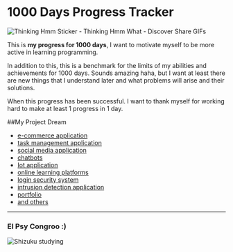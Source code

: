 # 1000 Days Progress Tracker
![Thinking Hmm Sticker - Thinking Hmm What - Discover   Share GIFs](https://github.com/fdhliakbar/1000-days-progress-tracker/assets/104522615/2ef3df34-65c5-4b1f-a316-f17875469cd4)


This is **my progress for 1000 days**, I want to motivate myself to be more active in learning programming.

In addition to this, this is a benchmark for the limits of my abilities and achievements for 1000 days. Sounds amazing haha, but I want at least there are new things that I understand later and what problems will arise and their solutions.

When this progress has been successful. I want to thank myself for working hard to make at least 1 progress in 1 day.

##My Project Dream
- [ e-commerce application](https://www.techtarget.com/searchcio/definition/e-commerce " e-commerce application")
- [task management application](https://www.planview.com/resources/articles/lkdc-task-management-tool/#:~:text=View%20the%20eBook-,A%20task%20management%20tool%20is%20used%20by%20an%20individual%2C%20team,or%20online%20project%20management%20applications. "task management application")
- [social media application](https://en.wikipedia.org/wiki/Social_media "social media application")
- [chatbots](https://www.ibm.com/topics/chatbots "chatbots")
- [Iot application](https://www.oracle.com/internet-of-things/what-is-iot/#:~:text=IoT%20applications%20use%20machine%20learning,between%20failures%2C%20and%20other%20information. "Iot application")
- [online learning platforms](https://www.verywellfamily.com/best-online-learning-platforms-5073725 "online learning platforms")
- [login security system](https://www.microsoft.com/en-gb/security/business/security-101/what-is-login-security#:~:text=Login%20security%20prevents%20unauthorized%20access,people%20and%20businesses%20from%20cyberthreats. "login security system")
- [intrusion detection application](https://www.techtarget.com/searchsecurity/definition/intrusion-detection-system "intrusion detection application")
- [portfolio](https://www.investopedia.com/terms/p/portfolio.asp "portfolio")
- [and others](https:://github.com/fdhliakbar "and others")

------------

### El Psy Congroo :)
![Shizuku studying](https://github.com/fdhliakbar/1000-days-progress-tracker/assets/104522615/8bf23dfe-1f28-4135-8fe7-a72f01566a6f)
